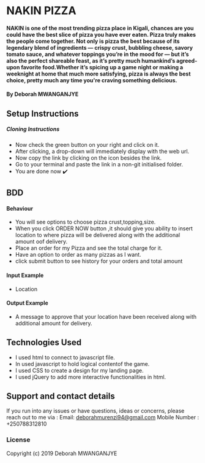 # NAKIN PIZZA
#### NAKIN is one of the most trending pizza place in Kigali, chances are you could have the best slice of pizza you have ever eaten.  Pizza truly makes the people come together. Not only is pizza the best because of its legendary blend of ingredients — crispy crust, bubbling cheese, savory tomato sauce, and whatever toppings you’re in the mood for — but it’s also the perfect shareable feast, as it’s pretty much humankind’s agreed-upon favorite food.Whether it’s spicing up a game night or making a weeknight at home that much more satisfying, pizza is always the best choice, pretty much any time you're craving something delicious.
#### By Deborah MWANGANJYE
## Setup Instructions
##### Cloning Instructions
* Now check the green button on your right and click on it.
* After clicking, a drop-down will immediately display with the web url.
* Now copy the link by clicking on the icon besides the link.
* Go to your terminal and paste the link in a non-git initialised folder.
* You are done now :heavy_check_mark:
## BDD
#### Behaviour
* You will see options to choose pizza crust,topping,size.
* When you click ORDER NOW button ,it should give you ability to insert location to where pizza will be delivered along with the additional amount oof delivery.
* Place an order for my Pizza and see the total charge for it.
* Have an option to order as many pizzas as I want.
* click submit button to see history for your orders and total amount
#### Input Example
* Location
#### Output Example
* A message to approve that your location have been received along with additional amount for delivery.
## Technologies Used
* I used html to connect  to javascript file.
* In used javascript to hold logical contentof the game.
* I used CSS to create a design for my landing page.  
* I used jQuery to add more interactive functionalities in html.
## Support and contact details
If you run into any issues or have questions, ideas or concerns, please reach out to me via :
Email: [deborahmurenzi94@gmail.com](deborahmurenzi94@gmail.com)
Mobile Number : +250788312810
### License
Copyright (c) 2019 Deborah MWANGANJYE